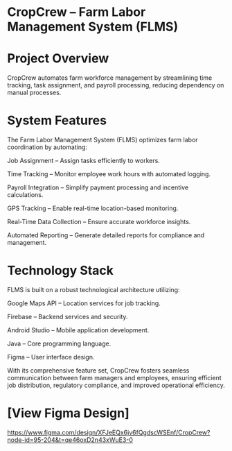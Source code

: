 # CropCrew – Farm Labor Management System (FLMS)

# Project Overview
CropCrew automates farm workforce management by streamlining time tracking, task assignment, and payroll processing, reducing dependency on manual processes.

# System Features

The Farm Labor Management System (FLMS) optimizes farm labor coordination by automating:

Job Assignment – Assign tasks efficiently to workers.

Time Tracking – Monitor employee work hours with automated logging.

Payroll Integration – Simplify payment processing and incentive calculations.

GPS Tracking – Enable real-time location-based monitoring.

Real-Time Data Collection – Ensure accurate workforce insights.

Automated Reporting – Generate detailed reports for compliance and management.


# Technology Stack

FLMS is built on a robust technological architecture utilizing:

Google Maps API – Location services for job tracking.

Firebase – Backend services and security.

Android Studio – Mobile application development.

Java – Core programming language.

Figma – User interface design.

With its comprehensive feature set, CropCrew fosters seamless communication between farm managers and employees, ensuring efficient job distribution, regulatory compliance, and improved operational efficiency.

# [View Figma Design] 
https://www.figma.com/design/XFJeEQx6jv6fQgdscWSEnf/CropCrew?node-id=95-204&t=qe46oxD2n43xWuE3-0
